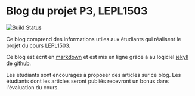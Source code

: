 Blog du projet P3, LEPL1503
===========================

[![Build Status](https://travis-ci.org/ucl-ingi/LEPL1503-Blog.svg?branch=master)](https://travis-ci.org/ucl-ingi/LEPL1503-Blog)


Ce blog comprend des informations utiles aux étudiants qui réalisent
le projet du cours [LEPL1503](https://uclouvain.be/cours-2019-lepl1503).

Ce blog est écrit en [markdown](https://aksakalli.github.io/jekyll-doc-theme/docs/cheatsheet/) et est mis en ligne grâce à au logiciel
[jekyll](https://jekyllrb.com) de [github](https://github.com).

Les étudiants sont encouragés à proposer des articles sur ce blog. Les étudiants
dont les articles seront publiés recevront un bonus dans l'évaluation du
cours.

